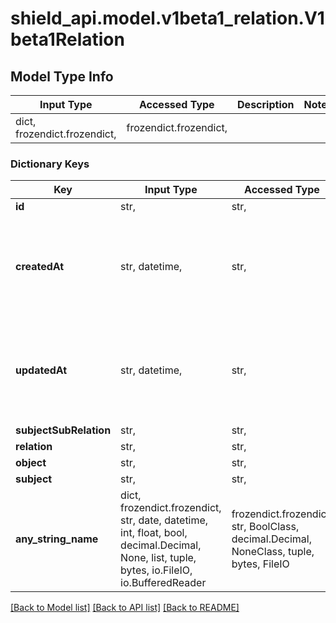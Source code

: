 # shield_api.model.v1beta1_relation.V1beta1Relation

## Model Type Info
Input Type | Accessed Type | Description | Notes
------------ | ------------- | ------------- | -------------
dict, frozendict.frozendict,  | frozendict.frozendict,  |  | 

### Dictionary Keys
Key | Input Type | Accessed Type | Description | Notes
------------ | ------------- | ------------- | ------------- | -------------
**id** | str,  | str,  |  | [optional] 
**createdAt** | str, datetime,  | str,  | The time the relation was created. | [optional] value must conform to RFC-3339 date-time
**updatedAt** | str, datetime,  | str,  | The time the relation was last updated. | [optional] value must conform to RFC-3339 date-time
**subjectSubRelation** | str,  | str,  |  | [optional] 
**relation** | str,  | str,  |  | [optional] 
**object** | str,  | str,  |  | [optional] 
**subject** | str,  | str,  |  | [optional] 
**any_string_name** | dict, frozendict.frozendict, str, date, datetime, int, float, bool, decimal.Decimal, None, list, tuple, bytes, io.FileIO, io.BufferedReader | frozendict.frozendict, str, BoolClass, decimal.Decimal, NoneClass, tuple, bytes, FileIO | any string name can be used but the value must be the correct type | [optional]

[[Back to Model list]](../../README.md#documentation-for-models) [[Back to API list]](../../README.md#documentation-for-api-endpoints) [[Back to README]](../../README.md)

